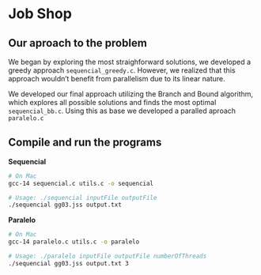 # Job Shop

## Our aproach to the problem
We began by exploring the most straighforward solutions, we developed a greedy approach ``sequencial_greedy.c``. However, we realized that this approach wouldn’t benefit from parallelism due to its linear nature.

We developed our final approach utilizing the Branch and Bound algorithm, which explores all possible solutions and finds the most optimal ``sequencial_bb.c``. Using this as base we developed a paralled aproach ``paralelo.c``

## Compile and run the programs

**Sequencial**
```bash
# On Mac
gcc-14 sequencial.c utils.c -o sequencial

# Usage: ./sequencial inputFile outputFile
./sequencial gg03.jss output.txt
```

**Paralelo**
```bash
# On Mac
gcc-14 paralelo.c utils.c -o paralelo

# Usage: ./paralelo inputFile outputFile numberOfThreads
./sequencial gg03.jss output.txt 3
```